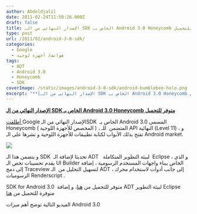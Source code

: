 ```yaml
---
author: Abdeldjalil
date: 2011-02-24T11:50:26.000Z
draft: false
title: الإصدار النهائي من الـ SDK الخاص بـ Android 3.0 Honeycomb متوفر للتحميل
type: post
url: /2011/02/android-3-0-sdk/
categories:
  - Google
  - هواتف/ أجهزة لوحية
tags:
  - ADT
  - Android 3.0
  - Honeycomb
  - SDK
coverImage: /static/images/android-3-0-sdk/android-bumblebee-holo.png
excerpt: "**[الإصدار النهائي من الـ SDK الخاص بـ Android 3.0 Honeycomb متوفر للتحميل](https://www.it-scoop.com/2011/02/android-3-0-sdk/)**\n\n[أطلقت ](http://android-developers.blogspot.com/2011/02/final-android-30-platform-and-updated.html)Google\_الإصدار النهائي من الـSDK \_الخاص بـ Android 3.0 المسمى Honeycomb ( المخصص للأجهزة اللوحية ) ، المتضمن \_للـ API النهائية (Level 11) ، و تفتح بذلك الأبواب لكتابة"
---
```

**[الإصدار النهائي من الـ SDK الخاص بـ Android 3.0 Honeycomb متوفر للتحميل](https://www.it-scoop.com/2011/02/android-3-0-sdk/)**

[أطلقت ](http://android-developers.blogspot.com/2011/02/final-android-30-platform-and-updated.html)Google الإصدار النهائي من الـSDK  الخاص بـ Android 3.0 المسمى Honeycomb ( المخصص للأجهزة اللوحية ) ، المتضمن  للـ API النهائية (Level 11) ، و تفتح بذلك الأبواب لكتابة تطبيقات للأجهزة اللوحية و نشرها على الـ Android market.

![](/static/images/android-3-0-sdk/android-bumblebee-holo.png)

و يتضمن هذا الـ SDK  تحديثا لإضافة الـ ADT   لبيئة التطوير المتكاملة  Eclipse ، و الذي يقدم تحسينات تخص الـ UI Builder الخاص ببناء واجهات المستخدم الرسومية ، إضافة إلى دمج Traceview لتسهيل التحليل من  الـ ADT ، إلى جانب أدوات لاستخدام محرك الرسوميات Renderscript .

SDK for Android 3.0  متوفر للتحميل من [هنا](http://developer.android.com/sdk/index.html)، و إضافة ADT لبيئة التطوير Eclipse متوفرة للتحميل من [هنا](http://developer.android.com/sdk/eclipse-adt.html)

الفيديو التالية توضح أهم ميزات Android 3.0
